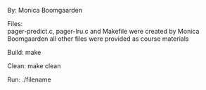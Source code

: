 By: Monica Boomgaarden

Files:	
	pager-predict.c, pager-lru.c and Makefile were created by Monica Boomgaarden all other files were provided as course materials

Build: 
	make

Clean: 
	make clean

Run:
	./filename




